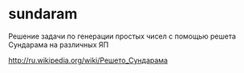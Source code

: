 sundaram
========

Решение задачи по генерации простых чисел с помощью решета Сундарама на различных ЯП

http://ru.wikipedia.org/wiki/Решето_Сундарама
